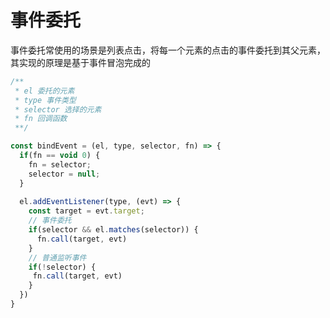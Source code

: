 # 事件委托

事件委托常使用的场景是列表点击，将每一个元素的点击的事件委托到其父元素，其实现的原理是基于事件冒泡完成的

```javascript
/**
 * el 委托的元素
 * type 事件类型
 * selector 选择的元素
 * fn 回调函数
 **/

const bindEvent = (el, type, selector, fn) => { 
  if(fn == void 0) {
    fn = selector;
    selector = null;
  }
  
  el.addEventListener(type, (evt) => {
    const target = evt.target;
    // 事件委托
    if(selector && el.matches(selector)) {
      fn.call(target, evt)
    }
    // 普通监听事件
    if(!selector) {
     fn.call(target, evt)
    }
  })
}

```